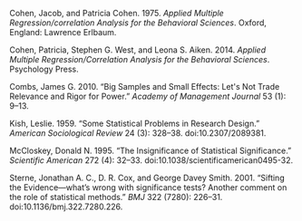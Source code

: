 
Cohen, Jacob, and Patricia Cohen. 1975. *Applied Multiple Regression/correlation Analysis for the Behavioral Sciences*. Oxford, England: Lawrence Erlbaum.

Cohen, Patricia, Stephen G. West, and Leona S. Aiken. 2014. *Applied Multiple Regression/Correlation Analysis for the Behavioral Sciences*. Psychology Press.

Combs, James G. 2010. “Big Samples and Small Effects: Let's Not Trade Relevance and Rigor for Power.” *Academy of Management Journal* 53 (1): 9–13.

Kish, Leslie. 1959. “Some Statistical Problems in Research Design.” *American Sociological Review* 24 (3): 328–38. doi:10.2307/2089381.

McCloskey, Donald N. 1995. “The Insignificance of Statistical Significance.” *Scientific American* 272 (4): 32–33. doi:10.1038/scientificamerican0495-32.

Sterne, Jonathan A. C., D. R. Cox, and George Davey Smith. 2001. “Sifting the Evidence—what’s wrong with significance tests? Another comment on the role of statistical methods.” *BMJ* 322 (7280): 226–31. doi:10.1136/bmj.322.7280.226.






